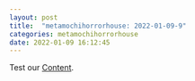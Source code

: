 ```yaml
---
layout: post
title:  "metamochihorrorhouse: 2022-01-09-9"
categories: metamochihorrorhouse
date: 2022-01-09 16:12:45
---
```

Test our [Content](https://github.com/HappyMaki/metamochihorrorhouse-Releases/releases/download/2022-01-09-9/metamochihorrorhouse_2022-01-09-9.zip).

